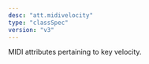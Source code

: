 ```yaml
---
desc: "att.midivelocity"
type: "classSpec"
version: "v3"
---
```


MIDI attributes pertaining to key velocity.